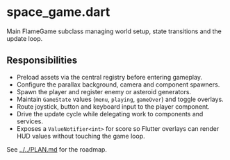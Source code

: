 # space_game.dart

Main FlameGame subclass managing world setup, state transitions and the update loop.

## Responsibilities

- Preload assets via the central registry before entering gameplay.
- Configure the parallax background, camera and component spawners.
- Spawn the player and register enemy or asteroid generators.
- Maintain `GameState` values (`menu`, `playing`, `gameOver`) and toggle overlays.
- Route joystick, button and keyboard input to the player component.
- Drive the update cycle while delegating work to components and services.
- Exposes a `ValueNotifier<int>` for score so Flutter overlays can render HUD
  values without touching the game loop.

See [../../PLAN.md](../../PLAN.md) for the roadmap.
